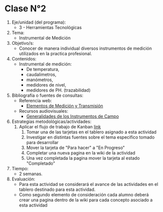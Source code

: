 # Clase N°2
1. Eje/unidad (del programa): 
    * 3 - Herramientas Tecnológicas
2. Tema: 
    * Instrumental de Medición
3. Objetivo/s: 
    * Conocer de manera individual diversos instrumentos de medición utilizados en la practica profesional.
4. Contenidos: 
    * Instrumental de medición: 
        * De temperatura, 
        * caudalimetros, 
        * manómetros, 
        * medidores de nivel, 
        * medidores de PH. (trazabilidad)
5. Bibliografía o fuentes de consultas: 
    * Referencia web:
        * [Elementos de Medición y Transmisión](https://catedras.facet.unt.edu.ar/aycp/wp-content/uploads/sites/88/2015/03/instrumentacion.pdf)
    * Recursos audiovisuales: 
        * [Generalidades de los Instrumentos de Campo](https://www.youtube.com/watch?v=JrblGQzpHkk)
6. Estrategias metodológicas/actividades:
    1. Aplicar el flujo de trabajo de Kanban [link](https://trello.com/b/FNaSbJhC/tic)
        1. Tomar una de las tarjetas en el tablero asignado a esta actividad
        2. Investigar en distintas fuentes sobre el tema especifico tomado para desarrollar
        3. Mover la tarjeta de "Para hacer" a "En Progreso"
        4. Completar una nueva pagina en la wiki de la actividad
        5. Una vez completada la pagina mover la tarjeta al estado "Completado"
7. Tiempo: 
    * 2 semanas.
8. Evaluación: 
    * Para esta actividad se considerará el avance de las actividades en el tablero destinado para esta actividad.
    * Como segundo elemento de consideración cada alumno deberá crear una pagina dentro de la wiki para cada concepto asociado a esta actividad
